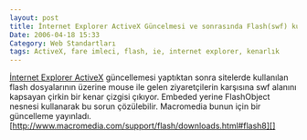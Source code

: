```yaml
---
layout: post
title: İnternet Explorer ActiveX Güncelmesi ve sonrasında Flash(swf) kullanılan sayfalardaki sorunlar
Date: 2006-04-18 15:33
Category: Web Standartları
tags: ActiveX, fare imleci, flash, ie, internet explorer, kenarlık
---
```


[İnternet Explorer ActiveX][] güncellemesi yaptıktan sonra sitelerde
kullanılan flash dosyalarının üzerine mouse ile gelen ziyaretçilerin
karşısına swf alanını kapsayan çirkin bir kenar çizgisi çıkıyor. Embeded yerine
FlashObject nesnesi kullanarak bu sorun çözülebilir. Macromedia bunun
için bir güncelleme yayınladı.
[http://www.macromedia.com/support/flash/downloads.html#flash8][]

  [İnternet Explorer ActiveX]: http://support.microsoft.com/kb/912945
  [http://www.macromedia.com/support/flash/downloads.html#flash8]: http://www.macromedia.com/support/flash/downloads.html#flash8
  [100]: http://www.kirupa.com/developer/flash8/flash_fix.htm
